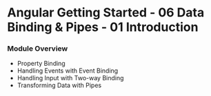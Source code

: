 # Angular Getting Started - 06 Data Binding & Pipes - 01 Introduction

### Module Overview
- Property Binding
- Handling Events with Event Binding
- Handling Input with Two-way Binding
- Transforming Data with Pipes